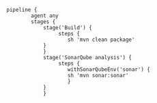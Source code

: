	pipeline {
		    agent any
		    stages {
		        stage('Build') { 
		             steps {
		                sh 'mvn clean package'
		        }
		        }
		        stage('SonarQube analysis') { 
		             steps {
		                withSonarQubeEnv('sonar') { 
		                sh 'mvn sonar:sonar'
		                }
		        }
		        }
